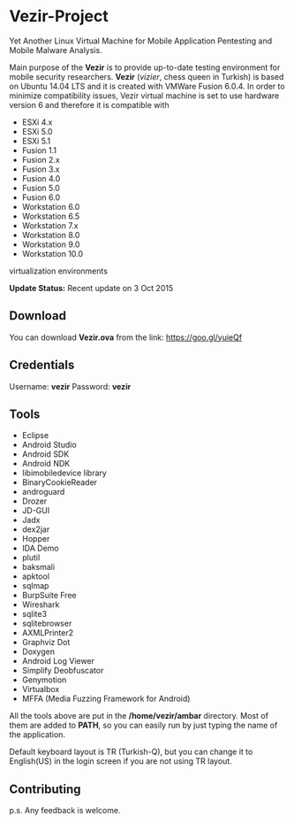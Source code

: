 # Vezir-Project

Yet Another Linux Virtual Machine for Mobile Application Pentesting and Mobile Malware Analysis. 

Main purpose of the **Vezir** is to provide up-to-date testing environment for mobile security researchers. **Vezir** (*vizier*, chess queen in Turkish) is  based on Ubuntu 14.04 LTS and it is created with VMWare Fusion 6.0.4. In order to minimize compatibility issues, Vezir virtual machine is set to use hardware version 6 and therefore it is compatible with
- ESXi 4.x
- ESXi 5.0
- ESXi 5.1
- Fusion 1.1
- Fusion 2.x
- Fusion 3.x
- Fusion 4.0
- Fusion 5.0
- Fusion 6.0
- Workstation 6.0
- Workstation 6.5
- Workstation 7.x
- Workstation 8.0
- Workstation 9.0
- Workstation 10.0

virtualization environments

**Update Status:** Recent update on 3 Oct 2015
## Download
You can download **Vezir.ova** from the link: https://goo.gl/yuieQf

## Credentials
Username: **vezir**
Password: **vezir**

## Tools

- Eclipse
- Android Studio
- Android SDK
- Android NDK
- libimobiledevice library
- BinaryCookieReader
- androguard
- Drozer
- JD-GUI
- Jadx
- dex2jar
- Hopper
- IDA Demo
- plutil
- baksmali
- apktool
- sqlmap
- BurpSuite Free
- Wireshark
- sqlite3
- sqlitebrowser
- AXMLPrinter2
- Graphviz Dot
- Doxygen
- Android Log Viewer
- Simplify Deobfuscator
- Genymotion
- Virtualbox
- MFFA (Media Fuzzing Framework for Android)

All the tools above are put in the <b>/home/vezir/ambar</b> directory. Most of them are added to **PATH**, so you can easily run by just typing the name of the application. 

Default keyboard layout is TR (Turkish-Q), but you can change it to English(US) in the login screen if you are not using TR layout.

## Contributing
p.s. Any feedback is welcome.
